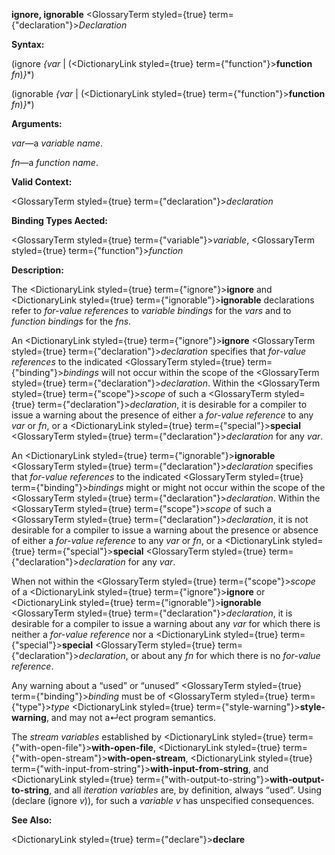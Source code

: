**ignore, ignorable** <GlossaryTerm styled={true} term={"declaration"}><i>Declaration</i></GlossaryTerm> 



**Syntax:** 



(ignore *\{var* | (<DictionaryLink styled={true} term={"function"}><b>function</b></DictionaryLink> *fn*)*\}*\*) 



(ignorable *\{var* | (<DictionaryLink styled={true} term={"function"}><b>function</b></DictionaryLink> *fn*)*\}*\*) 



**Arguments:** 



*var*—a *variable name*. 



*fn*—a *function name*. 



**Valid Context:** 



<GlossaryTerm styled={true} term={"declaration"}><i>declaration</i></GlossaryTerm> 



**Binding Types Aected:** 



<GlossaryTerm styled={true} term={"variable"}><i>variable</i></GlossaryTerm>, <GlossaryTerm styled={true} term={"function"}><i>function</i></GlossaryTerm> 



**Description:** 



The <DictionaryLink styled={true} term={"ignore"}><b>ignore</b></DictionaryLink> and <DictionaryLink styled={true} term={"ignorable"}><b>ignorable</b></DictionaryLink> declarations refer to *for-value references* to *variable bindings* for the *vars* and to *function bindings* for the *fns*. 



An <DictionaryLink styled={true} term={"ignore"}><b>ignore</b></DictionaryLink> <GlossaryTerm styled={true} term={"declaration"}><i>declaration</i></GlossaryTerm> specifies that *for-value references* to the indicated <GlossaryTerm styled={true} term={"binding"}><i>bindings</i></GlossaryTerm> will not occur within the scope of the <GlossaryTerm styled={true} term={"declaration"}><i>declaration</i></GlossaryTerm>. Within the <GlossaryTerm styled={true} term={"scope"}><i>scope</i></GlossaryTerm> of such a <GlossaryTerm styled={true} term={"declaration"}><i>declaration</i></GlossaryTerm>, it is desirable for a compiler to issue a warning about the presence of either a *for-value reference* to any *var* or *fn*, or a <DictionaryLink styled={true} term={"special"}><b>special</b></DictionaryLink> <GlossaryTerm styled={true} term={"declaration"}><i>declaration</i></GlossaryTerm> for any *var*. 







 



 



An <DictionaryLink styled={true} term={"ignorable"}><b>ignorable</b></DictionaryLink> <GlossaryTerm styled={true} term={"declaration"}><i>declaration</i></GlossaryTerm> specifies that *for-value references* to the indicated <GlossaryTerm styled={true} term={"binding"}><i>bindings</i></GlossaryTerm> might or might not occur within the scope of the <GlossaryTerm styled={true} term={"declaration"}><i>declaration</i></GlossaryTerm>. Within the <GlossaryTerm styled={true} term={"scope"}><i>scope</i></GlossaryTerm> of such a <GlossaryTerm styled={true} term={"declaration"}><i>declaration</i></GlossaryTerm>, it is not desirable for a compiler to issue a warning about the presence or absence of either a *for-value reference* to any *var* or *fn*, or a <DictionaryLink styled={true} term={"special"}><b>special</b></DictionaryLink> <GlossaryTerm styled={true} term={"declaration"}><i>declaration</i></GlossaryTerm> for any *var*. 



When not within the <GlossaryTerm styled={true} term={"scope"}><i>scope</i></GlossaryTerm> of a <DictionaryLink styled={true} term={"ignore"}><b>ignore</b></DictionaryLink> or <DictionaryLink styled={true} term={"ignorable"}><b>ignorable</b></DictionaryLink> <GlossaryTerm styled={true} term={"declaration"}><i>declaration</i></GlossaryTerm>, it is desirable for a compiler to issue a warning about any *var* for which there is neither a *for-value reference* nor a <DictionaryLink styled={true} term={"special"}><b>special</b></DictionaryLink> <GlossaryTerm styled={true} term={"declaration"}><i>declaration</i></GlossaryTerm>, or about any *fn* for which there is no *for-value reference*. 



Any warning about a “used” or “unused” <GlossaryTerm styled={true} term={"binding"}><i>binding</i></GlossaryTerm> must be of <GlossaryTerm styled={true} term={"type"}><i>type</i></GlossaryTerm> <DictionaryLink styled={true} term={"style-warning"}><b>style-warning</b></DictionaryLink>, and may not a↵ect program semantics. 



The *stream variables* established by <DictionaryLink styled={true} term={"with-open-file"}><b>with-open-file</b></DictionaryLink>, <DictionaryLink styled={true} term={"with-open-stream"}><b>with-open-stream</b></DictionaryLink>, <DictionaryLink styled={true} term={"with-input-from-string"}><b>with-input-from-string</b></DictionaryLink>, and <DictionaryLink styled={true} term={"with-output-to-string"}><b>with-output-to-string</b></DictionaryLink>, and all *iteration variables* are, by definition, always “used”. Using (declare (ignore *v*)), for such a *variable v* has unspecified consequences. 



**See Also:** 



<DictionaryLink styled={true} term={"declare"}><b>declare</b></DictionaryLink> 



